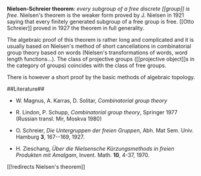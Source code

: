 __Nielsen-Schreier theorem__: _every subgroup of a free discrete [[group]] is free_. Nielsen's theorem is the weaker form proved by J. Nielsen in 1921 saying that every finitely generated subgroup of a free group is free. [[Otto Schreier]] proved in 1927 the theorem in full generality.

The algebraic proof of this theorem is rather long and complicated and it is usually based on Nielsen's method of short cancellations in combinatorial group theory based on words (Nielsen's transformations of words, word length functions...). The class of projective groups ([[projective object]]s in the category of groups) coincides with the class of free groups. 

There is however a short proof by the basic methods of algebraic topology. 

##Literature##

* W. Magnus, A. Karras, D. Solitar, _Combinatorial group theory_

* R. Lindon, P. Schupp, _Combinatorial group theory_, Springer 1977 (Russian transl. Mir, Moskva 1980)

* O. Schreier, _Die Untergruppen der freien Gruppen_, Abh. Mat Sem. Univ. Hamburg __3__, 167--169, 1927.

* H. Zieschang, _&#220;ber die Nielsensche K&#252;rzungsmethods in freien Produkten mit Amalgam_, Invent. Math. __10__, 4-37, 1970.

[[!redirects Nielsen's theorem]]